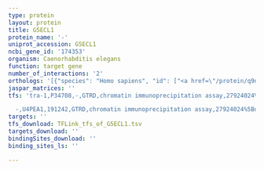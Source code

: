 ```yaml
---
type: protein
layout: protein
title: G5ECL1
protein_name: '-'
uniprot_accession: G5ECL1
ncbi_gene_id: '174353'
organism: Caenorhabditis elegans
function: target gene
number_of_interactions: '2'
orthologs: '[{"species": "Homo sapiens", "id": ["<a href=\"/protein/q9nuj3\">Q9NUJ3</a>", "<a href=\"/protein/q8n4u5\">Q8N4U5</a>", "<a href=\"/protein/q8wwu5\">Q8WWU5</a>", "A0A2R8YDF9", "A0A2R8YGI6"]}, {"species": "Mus musculus", "id": ["<a href=\"/protein/q8k1h7\">Q8K1H7</a>", "<a href=\"/protein/b2kf24\">B2KF24</a>", "<a href=\"/protein/q8btg3\">Q8BTG3</a>", "<a href=\"/protein/a2aei7\">A2AEI7</a>"]}, {"species": "Rattus norvegicus", "id": ["Q5XI00", "<a href=\"/protein/a0a0g2k6f1\">A0A0G2K6F1</a>", "<a href=\"/protein/q568z0\">Q568Z0</a>", "F1M6M6"]}, {"species": "Drosophila melanogaster", "id": ["<a href=\"/protein/q9w461\">Q9W461</a>"]}, {"species": "Danio rerio", "id": ["<a href=\"/protein/q58ek1\">Q58EK1</a>", "<a href=\"/protein/q5rgw3\">Q5RGW3</a>"]}]'
jaspar_matrices: ''
tfs: 'tra-1,P34708,-,GTRD,chromatin immunoprecipitation assay,27924024%5Buid%5D,No

  -,U4PEA1,191242,GTRD,chromatin immunoprecipitation assay,27924024%5Buid%5D,No'
targets: ''
tfs_download: TFLink_tfs_of_G5ECL1.tsv
targets_download: ''
bindingSites_download: ''
binding_sites_ls: ''

---
```

